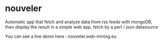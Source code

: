 nouveler
========

Automatic app that fetch and analyze data from rss feeds with mongoDB, then display the result in a simple web app, fetch by a perl / json datasource

You can see a live demo here : nouveler.web-mining.eu
